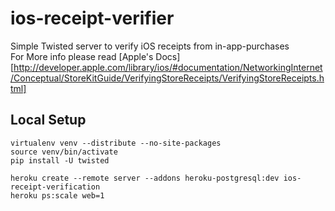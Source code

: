 ios-receipt-verifier
====================

Simple Twisted server to verify iOS receipts from in-app-purchases   
For More info please read 
[Apple's Docs]
[http://developer.apple.com/library/ios/#documentation/NetworkingInternet/Conceptual/StoreKitGuide/VerifyingStoreReceipts/VerifyingStoreReceipts.html]

Local Setup
-----------
```Shell
virtualenv venv --distribute --no-site-packages
source venv/bin/activate
pip install -U twisted

heroku create --remote server --addons heroku-postgresql:dev ios-receipt-verification
heroku ps:scale web=1
```
